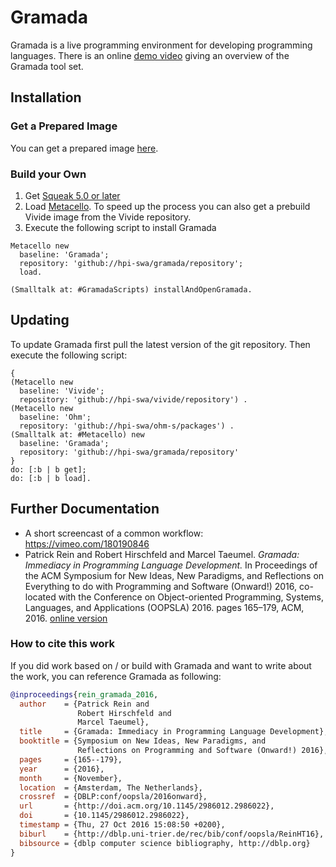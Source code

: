 # Gramada
Gramada is a live programming environment for developing programming languages. There is an online [demo video](https://vimeo.com/180190846) giving an overview of the Gramada tool set.

## Installation

### Get a Prepared Image
You can get a prepared image [here](https://www.hpi.uni-potsdam.de/hirschfeld/artefacts/gramada/).

### Build your Own
1. Get [Squeak 5.0 or later](http://www.squeak.org)
2. Load [Metacello](https://github.com/dalehenrich/metacello-work). To speed up the process you can also get a prebuild Vivide image from the Vivide repository.
3. Execute the following script to install Gramada

````Smalltalk
Metacello new
  baseline: 'Gramada';
  repository: 'github://hpi-swa/gramada/repository';
  load.
			
(Smalltalk at: #GramadaScripts) installAndOpenGramada.
````


## Updating
To update Gramada first pull the latest version of the git repository. Then execute the following script:

````Smalltalk
{
(Metacello new
  baseline: 'Vivide';
  repository: 'github://hpi-swa/vivide/repository') .
(Metacello new
  baseline: 'Ohm';
  repository: 'github://hpi-swa/ohm-s/packages') .
(Smalltalk at: #Metacello) new
  baseline: 'Gramada';
  repository: 'github://hpi-swa/gramada/repository'
}
do: [:b | b get];
do: [:b | b load].
````

## Further Documentation

* A short screencast of a common workflow: https://vimeo.com/180190846
* Patrick Rein and Robert Hirschfeld and Marcel Taeumel.
*Gramada: Immediacy in Programming Language Development.*
In Proceedings of the ACM Symposium for New Ideas, New Paradigms, and Reflections on Everything to do with Programming and Software (Onward!) 2016, co-located with the Conference on Object-oriented Programming, Systems, Languages, and Applications (OOPSLA) 2016. pages 165–179, ACM, 2016. [online version](http://dl.acm.org/authorize?N26270)

### How to cite this work
If you did work based on / or build with Gramada and want to write about the work, you can reference Gramada as following:

````Bibtex
@inproceedings{rein_gramada_2016,
  author    = {Patrick Rein and
               Robert Hirschfeld and
               Marcel Taeumel},
  title     = {Gramada: Immediacy in Programming Language Development},
  booktitle = {Symposium on New Ideas, New Paradigms, and
               Reflections on Programming and Software (Onward!) 2016},
  pages     = {165--179},
  year      = {2016},
  month     = {November},
  location  = {Amsterdam, The Netherlands},
  crossref  = {DBLP:conf/oopsla/2016onward},
  url       = {http://doi.acm.org/10.1145/2986012.2986022},
  doi       = {10.1145/2986012.2986022},
  timestamp = {Thu, 27 Oct 2016 15:08:50 +0200},
  biburl    = {http://dblp.uni-trier.de/rec/bib/conf/oopsla/ReinHT16},
  bibsource = {dblp computer science bibliography, http://dblp.org}
}
````
